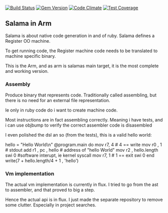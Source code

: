 [![Build Status](https://travis-ci.org/salama/salama-arm.svg?branch=master)](https://travis-ci.org/salama/salama-arm)
[![Gem Version](https://badge.fury.io/rb/salama-arm.svg)](http://badge.fury.io/rb/salama-arm)
[![Code Climate](https://codeclimate.com/github/salama/salama-arm/badges/gpa.svg)](https://codeclimate.com/github/salama/salama-arm)
[![Test Coverage](https://codeclimate.com/github/salama/salama-arm/badges/coverage.svg)](https://codeclimate.com/github/salama/salama-arm)


## Salama in Arm


Salama is about native code generation in and of ruby. Salama defines a Register OO machine.

To get running code, the Register machine code needs to be translated to machine specific binary.

This is the Arm, and as arm is salamas main target, it is the most complete and working version.

###  Assembly

Produce binary that represents code.
Traditionally called assembling, but there is no need for an external file representation.

Ie only in ruby code do i want to create machine code.

Most instructions are in fact assembling correctly. Meaning i have tests, and i can use objbump to verify the correct assembler code is disasembled

I even polished the dsl an so (from the tests), this is a valid hello world:

   hello = "Hello World\n"
   @program.main do
      mov r7, 4     # 4 == write
      mov r0 , 1    # stdout
      add r1 , pc , hello   # address of "hello World"
      mov r2 , hello.length
    	swi 0         #software interupt, ie kernel syscall
      mov r7, 1     # 1 == exit
    	swi 0
   end
   write(7 + hello.length/4 + 1 , 'hello')

### Vm implementation

The actual vm implementation is currently in flux. I tried to go from the ast to assembler, and that proved to big a step.

Hence the actual api is in flux. I just made the separate repository to remove some clutter. Especially in project searches.
